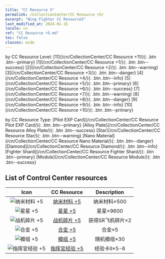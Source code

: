 ```yaml
---
title: "CC Resource 5"
permalink: /CollectionCenter/CC Resource +5/
excerpt: "Wing Fighter CC Resource5"
last_modified_at: 2024-01-15
locale: cn
ref: "CC Resource +5.md"
toc: false
classes: wide
---
```


  by CC Resource Level:  [11](/cn/CollectionCenter/CC Resource +11/){: .btn .btn--primary}   [1](/cn/CollectionCenter/CC Resource +1/){: .btn .btn--success}   [2](/cn/CollectionCenter/CC Resource +2/){: .btn .btn--warning}   [3](/cn/CollectionCenter/CC Resource +3/){: .btn .btn--danger}   [4](/cn/CollectionCenter/CC Resource +4/){: .btn .btn--info}   [5](/cn/CollectionCenter/CC Resource +5/){: .btn .btn--primary}   [6](/cn/CollectionCenter/CC Resource +6/){: .btn .btn--success}   [7](/cn/CollectionCenter/CC Resource +7/){: .btn .btn--warning}   [8](/cn/CollectionCenter/CC Resource +8/){: .btn .btn--danger}   [9](/cn/CollectionCenter/CC Resource +9/){: .btn .btn--info}   [10](/cn/CollectionCenter/CC Resource +10/){: .btn .btn--primary} 

  by CC Resource Type:  [Pilot EXP Card](/cn/CollectionCenter/CC Resource Pilot EXP Card/){: .btn .btn--primary}   [Alloy Plate](/cn/CollectionCenter/CC Resource Alloy Plate/){: .btn .btn--success}   [Star](/cn/CollectionCenter/CC Resource Star/){: .btn .btn--warning}   [Nano Material](/cn/CollectionCenter/CC Resource Nano Material/){: .btn .btn--danger}   [Diamond](/cn/CollectionCenter/CC Resource Diamond/){: .btn .btn--info}   [Fighter Shard](/cn/CollectionCenter/CC Resource Fighter Shard/){: .btn .btn--primary}   [Module](/cn/CollectionCenter/CC Resource Module/){: .btn .btn--success} 

## List of Control Center resources

  |   Icon |      CC Resource        |   Description   |
  |:------:|:---------------:|:---------------:|
  | ![纳米材料 +5](/images/cc/CC_Nano_Material_5_p.png) | [纳米材料 +5](/cn/CollectionCenter/纳米材料_5/) | 纳米材料×500 |
  | ![星星 +5](/images/cc/CC_Star_5_p.png) | [星星 +5](/cn/CollectionCenter/星星_5/) | 星星×9600 |
  | ![战机碎片 +5](/images/cc/CC_Fighter_Shard_5_p.png) | [战机碎片 +5](/cn/CollectionCenter/战机碎片_5/) | 获得SR飞机碎片×2 |
  | ![合金 +5](/images/cc/CC_Alloy_Plate_5_p.png) | [合金 +5](/cn/CollectionCenter/合金_5/) | 合金×5 |
  | ![模组 +5](/images/cc/CC_Module_5_p.png) | [模组 +5](/cn/CollectionCenter/模组_5/) | 随机模组×30 |
  | ![指挥官经验 +5](/images/cc/CC_Pilot_EXP_Card_5_p.png) | [指挥官经验 +5](/cn/CollectionCenter/指挥官经验_5/) | 经验卡II×5-6 |
